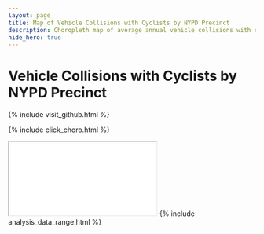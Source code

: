 ```yaml
---
layout: page
title: Map of Vehicle Collisions with Cyclists by NYPD Precinct
description: Choropleth map of average annual vehicle collisions with cyclists (bicycles) by New York Police Department (NYPD) precinct in New York City (NYC)
hide_hero: true
---
```

# Vehicle Collisions with Cyclists by NYPD Precinct

{% include visit_github.html %}

{% include click_choro.html %}
<iframe src="precinct_cyclist_map.html" title="Choropleth map of collisions with cyclists by NYPD precinct"></iframe>
{% include analysis_data_range.html %}
